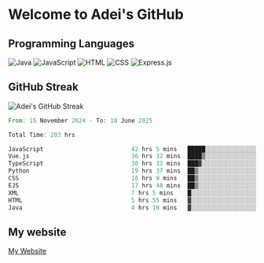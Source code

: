 # Welcome to Adei's GitHub

## Programming Languages
![Java](https://img.shields.io/badge/Java-007396?style=flat-square&logo=java&logoColor=white)
![JavaScript](https://img.shields.io/badge/JavaScript-F7DF1E?style=flat-square&logo=javascript&logoColor=black)
![HTML](https://img.shields.io/badge/HTML-E34F26?style=flat-square&logo=html5&logoColor=white)
![CSS](https://img.shields.io/badge/CSS-1572B6?style=flat-square&logo=css3&logoColor=white)
![Express.js](https://img.shields.io/badge/Express.js-000000?style=flat-square&logo=express&logoColor=white)


## GitHub Streak
![Adei's GitHub Streak](https://github-readme-streak-stats.herokuapp.com/?user=AdeiTamayo&hide_border=true)

<!--START_SECTION:waka-->

```rust
From: 15 November 2024 - To: 18 June 2025

Total Time: 203 hrs

JavaScript                         42 hrs 5 mins   █████░░░░░░░░░░░░░░░░░░░░   20.54 %
Vue.js                             36 hrs 32 mins  ████▒░░░░░░░░░░░░░░░░░░░░   17.83 %
TypeScript                         30 hrs 33 mins  ███▓░░░░░░░░░░░░░░░░░░░░░   14.91 %
Python                             19 hrs 37 mins  ██▒░░░░░░░░░░░░░░░░░░░░░░   09.57 %
CSS                                18 hrs 9 mins   ██▒░░░░░░░░░░░░░░░░░░░░░░   08.86 %
EJS                                17 hrs 48 mins  ██▒░░░░░░░░░░░░░░░░░░░░░░   08.69 %
XML                                7 hrs 5 mins    █░░░░░░░░░░░░░░░░░░░░░░░░   03.46 %
HTML                               5 hrs 55 mins   ▓░░░░░░░░░░░░░░░░░░░░░░░░   02.89 %
Java                               4 hrs 18 mins   ▓░░░░░░░░░░░░░░░░░░░░░░░░   02.10 %
```

<!--END_SECTION:waka-->

## My website
[My Website](https://adei.eus)


